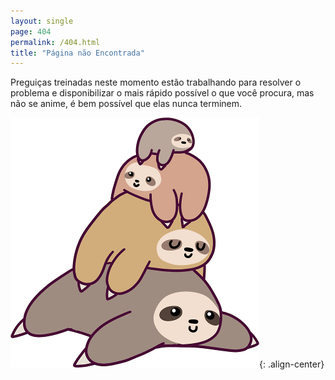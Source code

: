 ```yaml
---
layout: single
page: 404
permalink: /404.html
title: "Página não Encontrada"
---
```


Preguiças treinadas neste momento estão trabalhando para resolver o problema e disponibilizar o mais rápido possível
o que você procura, mas não se anime, é bem possível que elas nunca terminem.

![Nossa Equipe](/assets/images/preguicas.png "Nossa Equipe"){: .align-center}

